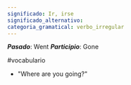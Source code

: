 ```yaml
---
significado: Ir, irse
significado_alternativo: 
categoria_gramatical: verbo_irregular
---
```


***Pasado***: Went
***Participio***: Gone

#vocabulario

- "Where are you going?" 